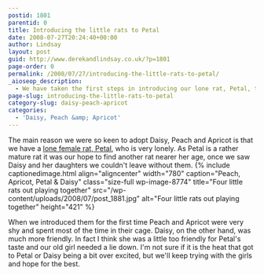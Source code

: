```yaml
---
postid: 1801
parentid: 0
title: Introducing the little rats to Petal
date: 2008-07-27T20:24:40+00:00
author: Lindsay
layout: post
guid: http://www.derekandlindsay.co.uk/?p=1801
page-order: 0
permalink: /2008/07/27/introducing-the-little-rats-to-petal/
_aioseop_description:
  - We have taken the first steps in introducing our lone rat, Petal, to our crazy new girls Daisy, Peach and Apricot. Things went pretty smoothly considering.
page-slug: introducing-the-little-rats-to-petal
category-slug: daisy-peach-apricot
categories:
  - 'Daisy, Peach &amp; Apricot'
---
```

The main reason we were so keen to adopt Daisy, Peach and Apricot is that we have a [lone female rat, Petal](/petal), who is very lonely. As Petal is a rather mature rat it was our hope to find another rat nearer her age, once we saw Daisy and her daughters we couldn't leave without them. {% include captionedimage.html align="aligncenter" width="780" caption="Peach, Apricot, Petal & Daisy" class="size-full wp-image-8774" title="Four little rats out playing together" src="/wp-content/uploads/2008/07/post_1881.jpg" alt="Four little rats out playing together" height="421" %} 

<p style="text-align: center;">
  <p>
    When we introduced them for the first time Peach and Apricot were very shy and spent most of the time in their cage. Daisy, on the other hand, was much more friendly. In fact I think she was a little too friendly for Petal's taste and our old girl needed a lie down. I'm not sure if it is the heat that got to Petal or Daisy being a bit over excited, but we'll keep trying with the girls and hope for the best.
  </p>